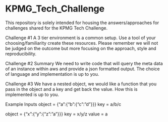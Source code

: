 # KPMG_Tech_Challenge
This repository is solely intended for housing the answers/approaches for challenges shared for the KPMG Tech Challenge.

Challenge #1
A 3 tier environment is a common setup. Use a tool of your choosing/familiarity create these resources. Please remember we will not be judged on the outcome but more focusing on the approach, style and reproducibility.

 
Challenge #2
Summary
We need to write code that will query the meta data of an instance within aws and provide a json formatted output. The choice of language and implementation is up to you.

 
Challenge #3
We have a nested object, we would like a function that you pass in the object and a key and get back the value. How this is implemented is up to you.

 
Example Inputs
object = {“a”:{“b”:{“c”:”d”}}}
key = a/b/c
 
object = {“x”:{“y”:{“z”:”a”}}}
key = x/y/z
value = a
